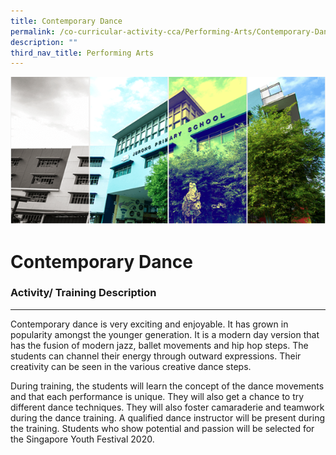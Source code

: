 ```yaml
---
title: Contemporary Dance
permalink: /co-curricular-activity-cca/Performing-Arts/Contemporary-Dance/
description: ""
third_nav_title: Performing Arts
---
```

![](/images/Banner.png)

Contemporary Dance 
===================

### Activity/ Training Description
------------------------------

Contemporary dance is very exciting and enjoyable. It has grown in popularity amongst the younger generation. It is a modern day version that has the fusion of modern jazz, ballet movements and hip hop steps. The students can channel their energy through outward expressions. Their creativity can be seen in the various creative dance steps.   
  
During training, the students will learn the concept of the dance movements and that each performance is unique. They will also get a chance to try different dance techniques. They will also foster camaraderie and teamwork during the dance training. A qualified dance instructor will be present during the training. Students who show potential and passion will be selected for the Singapore Youth Festival 2020.